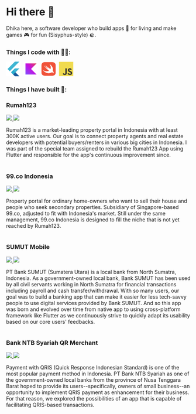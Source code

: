 # Hi there 👋

Dhika here, a software developer who build apps 📱 for living and make games 🎮 for fun (Sisyphus-style) 🪨. <br />
  
### Things I code with 👨‍💻:

<div>
  <img src="https://github.com/devicons/devicon/blob/master/icons/flutter/flutter-original.svg" title="Flutter" alt="Flutter" width="40" height="40"/>&nbsp;
  <img src="https://github.com/devicons/devicon/blob/master/icons/kotlin/kotlin-original.svg" title="Kotlin" alt="Kotlin" width="40" height="40"/>&nbsp;
  <img src="https://github.com/devicons/devicon/blob/master/icons/swift/swift-original.svg" title="Swift" alt="Swift" width="40" height="40"/>&nbsp;
  <img src="https://github.com/devicons/devicon/blob/master/icons/javascript/javascript-original.svg" title="Javascript" alt="Javascript" width="40" height="40"/>&nbsp;
<div>

### Things I have built 🔧:

### Rumah123
<div>
  <a href="https://play.google.com/store/apps/details?id=com.rumah123&hl=id"> 
    <img src="https://upload.wikimedia.org/wikipedia/commons/7/78/Google_Play_Store_badge_EN.svg" height="36">
  </a>
  <a href="https://apps.apple.com/id/app/rumah123/id644854546"> 
    <img src="https://upload.wikimedia.org/wikipedia/commons/3/3c/Download_on_the_App_Store_Badge.svg" height="36">
  </a>
</div>

Rumah123 is a market-leading property portal in Indonesia with at least 300K active users. Our goal is to connect property agents and real estate developers with potential buyers/renters in various big cities in Indonesia. I was part of the special team assigned to rebuild the Rumah123 App using Flutter and responsible for the app's continuous improvement since.

#

### 99.co Indonesia
<div>
  <a href="https://play.google.com/store/apps/details?id=com.urbanindo.android&hl=id"> 
    <img src="https://upload.wikimedia.org/wikipedia/commons/7/78/Google_Play_Store_badge_EN.svg" height="36">
  </a>
  <a href="https://apps.apple.com/id/app/99-co-indonesia/id787339517"> 
    <img src="https://upload.wikimedia.org/wikipedia/commons/3/3c/Download_on_the_App_Store_Badge.svg" height="36">
  </a>
</div>

Property portal for ordinary home-owners who want to sell their house and people who seek secondary properties. Subsidiary of Singapore-based 99.co, adjusted to fit with Indonesia's market. Still under the same management, 99.co Indonesia is designed to fill the niche that is not yet reached by Rumah123.

#

### SUMUT Mobile
<div>
  <a href="https://play.google.com/store/apps/details?id=mbank.sumut&hl=id"> 
    <img src="https://upload.wikimedia.org/wikipedia/commons/7/78/Google_Play_Store_badge_EN.svg" height="36">
  </a>
  <a href="https://apps.apple.com/id/app/sumut-mobile/id1089844839?l=id"> 
    <img src="https://upload.wikimedia.org/wikipedia/commons/3/3c/Download_on_the_App_Store_Badge.svg" height="36">
  </a>
</div>


PT Bank SUMUT (Sumatera Utara) is a local bank from North Sumatra, Indonesia. As a government-owned local bank, Bank SUMUT has been used by all civil servants working in North Sumatra for financial transactions including payroll and cash transfer/withdrawal. With so many users, our goal was to build a banking app that can make it easier for less tech-savvy people to use digital services provided by Bank SUMUT. And so this app was born and evolved over time from native app to using cross-platform framework like Flutter as we continuously strive to quickly adapt its usability based on our core users' feedbacks.

#

### Bank NTB Syariah QR Merchant
<div>
  <a href="https://play.google.com/store/apps/details?id=mbank.ntbmerchant&hl=id"> 
    <img src="https://upload.wikimedia.org/wikipedia/commons/7/78/Google_Play_Store_badge_EN.svg" height="36">
  </a>
  <a href="https://apps.apple.com/us/app/ntb-syariah-merchant/id1585790207?platform=iphone"> 
    <img src="https://upload.wikimedia.org/wikipedia/commons/3/3c/Download_on_the_App_Store_Badge.svg" height="36">
  </a>
</div>

Payment with QRIS (Quick Response Indonesian Standard) is one of the most popular payment method in Indonesia. PT Bank NTB Syariah as one of the government-owned local banks from the province of Nusa Tenggara Barat hoped to provide its users--specifically, owners of small business--an opportunity to implement QRIS payment as enhancement for their business. For that reason, we explored the possibilities of an app that is capable of facilitating QRIS-based transactions.

